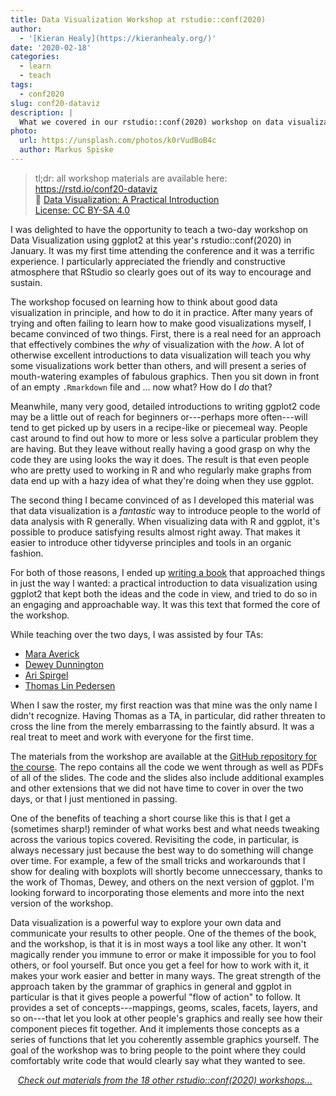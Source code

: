 ```yaml
---
title: Data Visualization Workshop at rstudio::conf(2020)
author:
  - '[Kieran Healy](https://kieranhealy.org/)'
date: '2020-02-18'
categories:
  - learn
  - teach
tags:
  - conf2020
slug: conf20-dataviz
description: |
  What we covered in our rstudio::conf(2020) workshop on data visualization
photo:
  url: https://unsplash.com/photos/k0rVudBoB4c
  author: Markus Spiske
---
```


> tl;dr: all workshop materials are available here: <br>
> <i class="fab fa-github fa-fw"></i> https://rstd.io/conf20-dataviz <br>
> 📖 [Data Visualization: A Practical Introduction](http://socviz.co) <br>
> <i class="fab fa-creative-commons fa-fw"></i> [License: CC BY-SA 4.0](https://creativecommons.org/licenses/by-sa/4.0/legalcode)


I was delighted to have the opportunity to teach a two-day workshop on Data Visualization using ggplot2 at this year's rstudio::conf(2020) in January. It was my first time attending the conference and it was a terrific experience. I particularly appreciated the friendly and constructive atmosphere that RStudio so clearly goes out of its way to encourage and sustain.

The workshop focused on learning how to think about good data visualization in principle, and how to do it in practice. After many years of trying and often failing to learn how to make good visualizations myself, I became convinced of two things. First, there is a real need for an approach that effectively combines the _why_ of visualization with the _how_. A lot of otherwise excellent introductions to data visualization will teach you why some visualizations work better than others, and will present a series of mouth-watering examples of fabulous graphics. Then you sit down in front of an empty `.Rmarkdown` file and ... now what? How do I _do_ that?

Meanwhile, many very good, detailed introductions to writing ggplot2 code may be a little out of reach for beginners or---perhaps more often---will tend to get picked up by users in a recipe-like or piecemeal way. People cast around to find out how to more or less solve a particular problem they are having. But they leave without really having a good grasp on why the code they are using looks the way it does. The result is that even people who are pretty used to working in R and who regularly make graphs from data end up with a hazy idea of what they're doing when they use ggplot. 

The second thing I became convinced of as I developed this material was that data visualization is a _fantastic_ way to introduce people to the world of data analysis with R generally. When visualizing data with R and ggplot, it's possible to produce satisfying results almost right away. That makes it easier to introduce other tidyverse principles and tools in an organic fashion.

For both of those reasons, I ended up [writing a book](http://socviz.co) that approached things in just the way I wanted: a practical introduction to data visualization using ggplot2 that kept both the ideas and the code in view, and tried to do so in an engaging and approachable way. It was this text that formed the core of the workshop.

While teaching over the two days, I was assisted by four TAs:

- [Mara Averick](http://www.twitter.com/dataandme/)
- [Dewey Dunnington](https://www.twitter.com/paleolimbot/)
- [Ari Spirgel](https://www.twitter.com/ariespirgel/)
- [Thomas Lin Pedersen](https://www.twitter.com/thomasp85)

When I saw the roster, my first reaction was that mine was the only name I didn't recognize. Having Thomas as a TA, in particular, did rather threaten to cross the line from the merely embarrassing to the faintly absurd. It was a real treat to meet and work with everyone for the first time. 

The materials from the workshop are available at the [GitHub repository for the course](https://rstd.io/conf20-dataviz). The repo contains all the code we went through as well as PDFs of all of the slides. The code and the slides also include additional examples and other extensions that we did not have time to cover in over the two days, or that I just mentioned in passing.

One of the benefits of teaching a short course like this is that I get a (sometimes sharp!) reminder of what works best and what needs tweaking across the various topics covered. Revisiting the code, in particular, is always necessary just because the best way to do something will change over time. For example, a few of the small tricks and workarounds that I show for dealing with boxplots will shortly become unneccessary, thanks to the work of Thomas, Dewey, and others on the next version of ggplot. I'm looking forward to incorporating those elements and more into the next version of the workshop. 

Data visualization is a powerful way to explore your own data and communicate your results to other people. One of the themes of the book, and the workshop, is that it is in most ways a tool like any other. It won't magically render you immune to error or make it impossible for you to fool others, or fool yourself. But once you get a feel for how to work with it, it makes your work easier and better in many ways. The great strength of the approach taken by the grammar of graphics in general and ggplot in particular is that it gives people a powerful "flow of action" to follow. It provides a set of concepts---mappings, geoms, scales, facets, layers, and so on---that let you look at other people's graphics and really see how their component pieces fit together. And it implements those concepts as a series of functions that let you coherently assemble graphics yourself. The goal of the workshop was to bring people to the point where they could comfortably write code that would clearly say what they wanted to see. 


<div class="hline-top">
<i class="fas fa-binoculars"></i>&nbsp;&nbsp;&nbsp;<a href='/blog/2020/02/conf2020-workshops/'><em>Check out materials from the 18 other rstudio::conf(2020) workshops...</em></a>
</div>





